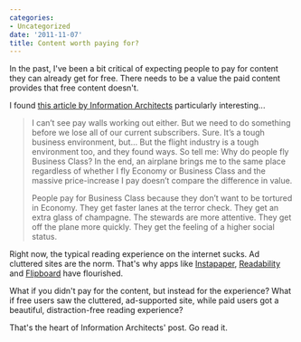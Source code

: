 ```yaml
---
categories:
- Uncategorized
date: '2011-11-07'
title: Content worth paying for?
---
```


In the past, I've been a bit critical of expecting people to pay for content they can already get for free. There needs to be a value the paid content provides that free content doesn't.

I found <a href="http://www.informationarchitects.jp/en/business-class-news/">this article by Information Architects</a> particularly interesting...

<blockquote>I can’t see pay walls working out either. But we need to do something before we lose all of our current subscribers. Sure. It’s a tough business environment, but… But the flight industry is a tough environment too, and they found ways. So tell me: Why do people fly Business Class? In the end, an airplane brings me to the same place regardless of whether I fly Economy or Business Class and the massive price-increase I pay doesn’t compare the difference in value.

People pay for Business Class because they don’t want to be tortured in Economy. They get faster lanes at the terror check. They get an extra glass of champagne. The stewards are more attentive. They get off the plane more quickly. They get the feeling of a higher social status.</blockquote>

Right now, the typical reading experience on the internet sucks. Ad cluttered sites are the norm. That's why apps like <a href="http://www.instapaper.com/">Instapaper</a>, <a href="http://www.readability.com/">Readability</a> and <a href="http://flipboard.com/">Flipboard</a> have flourished.

What if you didn't pay for the content, but instead for the experience? What if free users saw the cluttered, ad-supported site, while paid users got a beautiful, distraction-free reading experience?

That's the heart of Information Architects' post. Go read it.
